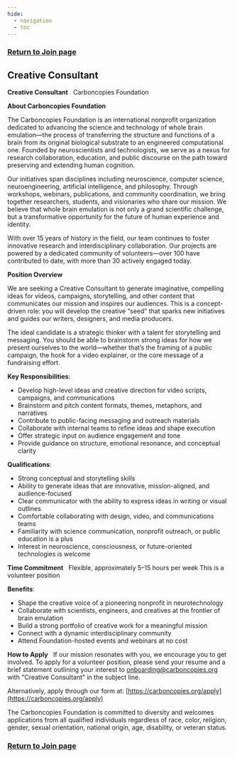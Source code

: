 ```yaml
---
hide:
  - navigation
  - toc
---
```

<style>
.md-typeset h1, .md-content__button {
  display: none;
}
</style>

### [Return to Join page](/Join)

## Creative Consultant

**Creative Consultant**  
Carboncopies Foundation

**About Carboncopies Foundation**

The Carboncopies Foundation is an international nonprofit organization dedicated to advancing the science and technology of whole brain emulation—the process of transferring the structure and functions of a brain from its original biological substrate to an engineered computational one. Founded by neuroscientists and technologists, we serve as a nexus for research collaboration, education, and public discourse on the path toward preserving and extending human cognition.

Our initiatives span disciplines including neuroscience, computer science, neuroengineering, artificial intelligence, and philosophy. Through workshops, webinars, publications, and community coordination, we bring together researchers, students, and visionaries who share our mission. We believe that whole brain emulation is not only a grand scientific challenge, but a transformative opportunity for the future of human experience and identity.

With over 15 years of history in the field, our team continues to foster innovative research and interdisciplinary collaboration. Our projects are powered by a dedicated community of volunteers—over 100 have contributed to date, with more than 30 actively engaged today.

**Position Overview**

We are seeking a Creative Consultant to generate imaginative, compelling ideas for videos, campaigns, storytelling, and other content that communicates our mission and inspires our audiences. This is a concept-driven role: you will develop the creative “seed” that sparks new initiatives and guides our writers, designers, and media producers.

The ideal candidate is a strategic thinker with a talent for storytelling and messaging. You should be able to brainstorm strong ideas for how we present ourselves to the world—whether that’s the framing of a public campaign, the hook for a video explainer, or the core message of a fundraising effort.

**Key Responsibilities**:

* Develop high-level ideas and creative direction for video scripts, campaigns, and communications  
* Brainstorm and pitch content formats, themes, metaphors, and narratives  
* Contribute to public-facing messaging and outreach materials  
* Collaborate with internal teams to refine ideas and shape execution  
* Offer strategic input on audience engagement and tone  
* Provide guidance on structure, emotional resonance, and conceptual clarity

**Qualifications**:

* Strong conceptual and storytelling skills  
* Ability to generate ideas that are innovative, mission-aligned, and audience-focused  
* Clear communicator with the ability to express ideas in writing or visual outlines  
* Comfortable collaborating with design, video, and communications teams  
* Familiarity with science communication, nonprofit outreach, or public education is a plus  
* Interest in neuroscience, consciousness, or future-oriented technologies is welcome

**Time Commitment**  
Flexible, approximately 5–15 hours per week
This is a volunteer position

**Benefits**:

* Shape the creative voice of a pioneering nonprofit in neurotechnology  
* Collaborate with scientists, engineers, and creatives at the frontier of brain emulation  
* Build a strong portfolio of creative work for a meaningful mission  
* Connect with a dynamic interdisciplinary community  
* Attend Foundation-hosted events and webinars at no cost

**How to Apply**  
If our mission resonates with you, we encourage you to get involved. To apply for a volunteer position, please send your resume and a brief statement outlining your interest to onboarding@carboncopies.org with "Creative Consultant" in the subject line.

Alternatively, apply through our form at: [https://carboncopies.org/apply](https://carboncopies.org/apply)

The Carboncopies Foundation is committed to diversity and welcomes applications from all qualified individuals regardless of race, color, religion, gender, sexual orientation, national origin, age, disability, or veteran status.

### [Return to Join page](/Join)